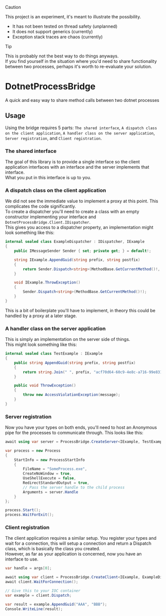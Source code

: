> [!CAUTION]  
> This project is an experiment, it's meant to illustrate the possibility.  
>
> - It has not been tested on thread safety (unplanned)
> - It does not support generics (currently)
> - Exception stack traces are chaos (currently)

<span></span>

> [!TIP]  
> This is probably not the best way to do things anyways.  
> If you find yourself in the situation where you'd need to share functionality between two processes, perhaps it's worth to re-evaluate your solution.

# DotnetProcessBridge

A quick and easy way to share method calls between two dotnet processes

## Usage

Using the bridge requires 5 parts:
`The shared interface`, `A dispatch class on the client application`, `A handler class on the server application`, `Server registration`, and `Client registration`.

### The shared interface

The goal of this library is to provide a single interface so the client application interfaces with an interface and the server implements that interface.  
What you put in this interface is up to you.

### A dispatch class on the client application

We did not see the immediate value to implement a proxy at this point. This complicates the code significantly.  
To create a dispatcher you'll need to create a class with an empty constructor implementing your interface and `DotnetProcessBridge.Client.IDispatcher`.  
This gives you access to a dispatcher property, an implementation might look something like this:  

```csharp
internal sealed class ExampleDispatcher : IDispatcher, IExample
{
	public IMessageSender Sender { set; private get; } = default!;

	string IExample.AppendGuid(string prefix, string postfix)
	{
		return Sender.Dispatch<string>(MethodBase.GetCurrentMethod()!, prefix, postfix);
	}

	void IExample.ThrowException()
	{
		Sender.Dispatch<string>(MethodBase.GetCurrentMethod()!);
	}
}
```

This is a bit of boilerplate you'll have to implement, in theory this could be handled by a proxy at a later stage.  

### A handler class on the server application

This is simply an implementation on the server side of things.  
This might look something like this:  

```csharp
internal sealed class TestExample : IExample
{
	public string AppendGuid(string prefix, string postfix)
	{
		return string.Join(" ", prefix, "acf70d64-60c9-4e8c-a716-99e831d26e78", postfix);
	}

	public void ThrowException()
	{
		throw new AccessViolationException(message);
	}
}
```

### Server registration

Now you have your types on both ends, you'll need to host an Anonymous pipe for the processes to communicate through.
This looks like this:

```csharp
await using var server = ProcessBridge.CreateServer<IExample, TestExample>();

var process = new Process
{
	StartInfo = new ProcessStartInfo
	{
		FileName = "SomeProcess.exe",
		CreateNoWindow = true,
		UseShellExecute = false,
		RedirectStandardOutput = true,
		// Pass the server handle to the child process
		Arguments = server.Handle
	}
};

process.Start();
process.WaitForExit();
```

### Client registration

The client application requires a similar setup.
You register your types and wait for a connection, this will setup a connection and return a Dispatch class, which is basically the class you created.  
However, as far as your application is concerned, now you have an interface to use.

```csharp
var handle = args[0];

await using var client = ProcessBridge.CreateClient<IExample, ExampleDispatcher>(handle);
await client.WaitForConnection();

// Give this to your IOC container
var example = client.Dispatch;

var result = example.AppendGuid("AAA", "BBB");
Console.WriteLine(result);
```
